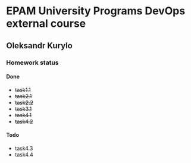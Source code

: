 # EPAM University Programs DevOps external course

## Oleksandr Kurylo

### Homework status

#### Done

* ~~task1.1~~
* ~~task2.1~~
* ~~task2.2~~
* ~~task3.1~~
* ~~task4.1~~
* ~~task4.2~~

#### Todo

* task4.3
* task4.4
